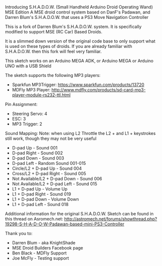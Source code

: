 Introducing S.H.A.D.O.W. (Small Handheld Arduino Droid Operating Wand) MSE Edition
A MSE droid control system based on DanF's Padawan, and Darren Blum's S.H.A.D.O.W. that uses a PS3 Move Navigation Controller

This is a fork of Darren Blum's S.H.A.D.O.W. system. It is specifically modified to support MSE (RC Car) Based Droids.

It is a slimmed down version of the original code base to only support what is used on these types of droids.
If you are already familiar with S.H.A.D.O.W. then this fork will feel very familiar.

This sketch works on an Arduino MEGA ADK, or Arduino MEGA or Arduino UNO with a USB Shield

The sketch supports the following MP3 players:

* Sparkfun MP3Trigger: https://www.sparkfun.com/products/13720
* MDFly MP3 Player: http://www.mdfly.com/products/sd-card-mp3-player-module-rs232-ttl.html

Pin Assignment:
* Steering Servo: 4
* ESC: 3
* MP3 Trigger: 2

Sound Mapping:
Note: when using L2 Throttle the L2 + and L1 + keystrokes still work, though they may not be very useful
* D-pad Up - Sound 001
* D-pad Right - Sound 002
* D-pad Down - Sound 003
* D-pad Left - Random Sound 001-015
* Circle/L2 + D-pad Up - Sound 004
* Cross/L2 + D-pad Right - Sound 005
* Not Available/L2 + D-pad Down - Sound 006
* Not Available/L2 + D-pad Left - Sound 015
* L1 + D-pad Up - Volume Up
* L1 + D-pad Right - Sound 019
* L1 + D-pad Down - Volume Down
* L1 + D-pad Left - Sound 018

Additional information for the original S.H.A.D.O.W. Sketch can be found in this thread on Asromech.net:
http://astromech.net/forums/showthread.php?19298-S-H-A-D-O-W-Padawan-based-mini-PS3-Controller

Thank you to:
* Darren Blum - aka KnightShade
* MSE Droid Builders Facebook page
* Ben Black - MDFly Support
* Joe McFly - Testing support
